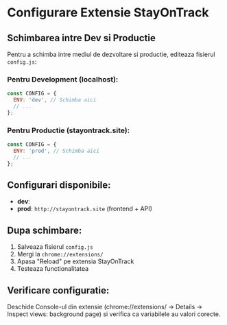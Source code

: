 # Configurare Extensie StayOnTrack

## Schimbarea intre Dev si Productie

Pentru a schimba intre mediul de dezvoltare si productie, editeaza fisierul `config.js`:

### Pentru Development (localhost):
```javascript
const CONFIG = {
  ENV: 'dev', // Schimba aici
  // ...
};
```

### Pentru Productie (stayontrack.site):
```javascript
const CONFIG = {
  ENV: 'prod', // Schimba aici
  // ...
};
```

## Configurari disponibile:

- **dev**: 
- **prod**: `http://stayontrack.site` (frontend + API)

## Dupa schimbare:

1. Salveaza fisierul `config.js`
2. Mergi la `chrome://extensions/`
3. Apasa "Reload" pe extensia StayOnTrack
4. Testeaza functionalitatea

## Verificare configuratie:

Deschide Console-ul din extensie (chrome://extensions/ → Details → Inspect views: background page) si verifica ca variabilele au valori corecte.
